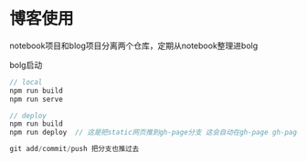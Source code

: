 # 博客使用
notebook项目和blog项目分离两个仓库，定期从notebook整理进bolg

bolg启动
```cpp
// local
npm run build
npm run serve

// deploy
npm run build
npm run deploy  // 这是把static网页推到gh-page分支 这会自动在gh-page gh-page git add/commit/push

git add/commit/push 把分支也推过去
```
